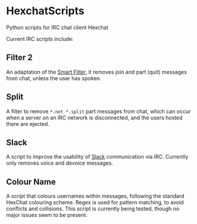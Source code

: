 # HexchatScripts
Python scripts for IRC chat client Hexchat

Current IRC scripts include:

## Filter 2
An adaptation of the [Smart Filter](https://github.com/hexchat/hexchat-addons/tree/master/python/smart_filter), it removes join and part (quit) messages from chat, unless the user has spoken.

## Split
A filter to remove `*.net *.split` part messages from chat, which can occur when a server on an IRC network is disconnected, and the users hosted there are ejected.

## Slack
A script to improve the usability of [Slack](https://slack.com) communication via IRC. Currently only removes voice and devoice messages.

## Colour Name
A script that colours usernames within messages, following the standard HexChat colouring scheme. Regex is used for pattern matching, to avoid conflicts and collisions. This script is currently being tested, though no major issues seem to be present.
